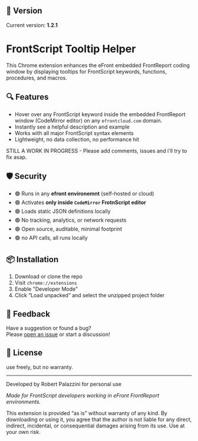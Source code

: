 ## 🔖 Version

Current version: **1.2.1**

# FrontScript Tooltip Helper

This Chrome extension enhances the eFront embedded FrontReport coding window by displaying tooltips for FrontScript keywords, functions, procedures, and macros.

## 🔍 Features

- Hover over any FrontScript keyword inside the embedded FrontReport window (CodeMirror editor) on any `efrontcloud.com` domain.
- Instantly see a helpful description and example
- Works with all major FrontScript syntax elements
- Lightweight, no data collection, no performance hit

STILL A WORK IN PROGRESS - Please add comments, issues and i'll try to fix asap.

## 🛡 Security

- 🟢 Runs in any **efront environemnt** (self-hosted or cloud)
- 🟢 Activates **only inside `CodeMirror` FrotnScript editor**
- 🟢 Loads static JSON definitions locally
- 🟢 No tracking, analytics, or network requests
- 🟢 Open source, auditable, minimal footprint
- 🟢 no API calls, all runs locally

## 📦 Installation

1. Download or clone the repo
2. Visit `chrome://extensions`
3. Enable "Developer Mode"
4. Click “Load unpacked” and select the unzipped project folder


## 💬 Feedback

Have a suggestion or found a bug?  
Please [open an issue](https://github.com/robertpalazzini/FRONTSCRIPText/issues) or start a discussion!


## 💬 License

use freely, but no warranty.

---
Developed by Robert Palazzini for personal use

*Made for FrontScript developers working in eFront FrontReport environments.*


This extension is provided “as is” without warranty of any kind. By downloading or using it, you agree that the author is not liable for any direct, indirect, incidental, or consequential damages arising from its use. Use at your own risk.
